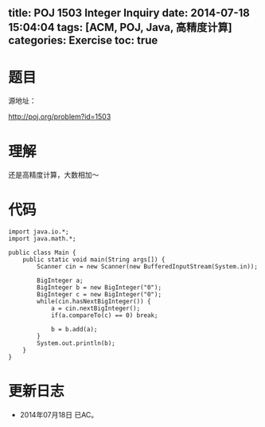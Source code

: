 ﻿title: POJ 1503 Integer Inquiry
date: 2014-07-18 15:04:04
tags: [ACM, POJ, Java, 高精度计算]
categories: Exercise
toc: true
---
# 题目
源地址：

http://poj.org/problem?id=1503

# 理解
还是高精度计算，大数相加～

<!-- more -->

# 代码
```import java.util.Scanner;
import java.io.*;
import java.math.*;

public class Main {
    public static void main(String args[]) {
        Scanner cin = new Scanner(new BufferedInputStream(System.in));
        
        BigInteger a;
        BigInteger b = new BigInteger("0");
        BigInteger c = new BigInteger("0");
        while(cin.hasNextBigInteger()) {
            a = cin.nextBigInteger();
            if(a.compareTo(c) == 0) break;
            
            b = b.add(a); 
        }
        System.out.println(b);
    }
}

```
# 更新日志
- 2014年07月18日 已AC。